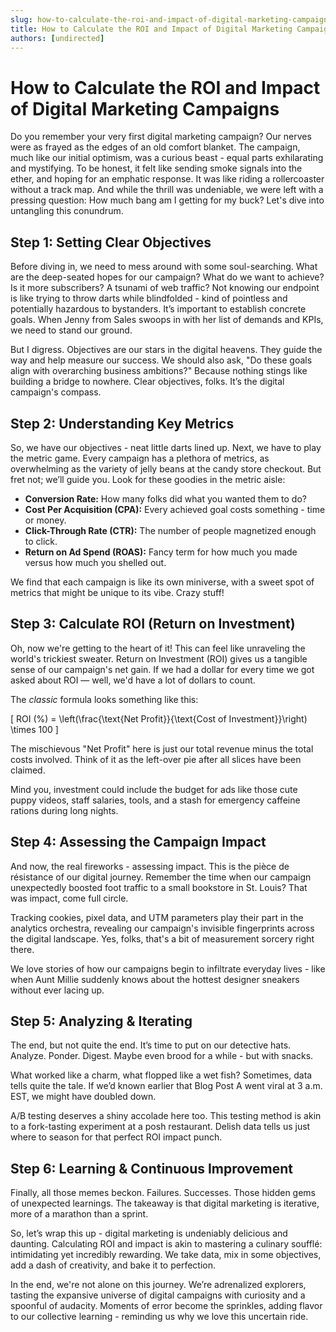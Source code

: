 ```yaml
---
slug: how-to-calculate-the-roi-and-impact-of-digital-marketing-campaigns
title: How to Calculate the ROI and Impact of Digital Marketing Campaigns
authors: [undirected]
---
```



# How to Calculate the ROI and Impact of Digital Marketing Campaigns

Do you remember your very first digital marketing campaign? Our nerves were as frayed as the edges of an old comfort blanket. The campaign, much like our initial optimism, was a curious beast - equal parts exhilarating and mystifying. To be honest, it felt like sending smoke signals into the ether, and hoping for an emphatic response. It was like riding a rollercoaster without a track map. And while the thrill was undeniable, we were left with a pressing question: How much bang am I getting for my buck? Let's dive into untangling this conundrum.

## Step 1: Setting Clear Objectives

Before diving in, we need to mess around with some soul-searching. What are the deep-seated hopes for our campaign? What do we want to achieve? Is it more subscribers? A tsunami of web traffic? Not knowing our endpoint is like trying to throw darts while blindfolded - kind of pointless and potentially hazardous to bystanders. It’s important to establish concrete goals. When Jenny from Sales swoops in with her list of demands and KPIs, we need to stand our ground.

But I digress. Objectives are our stars in the digital heavens. They guide the way and help measure our success. We should also ask, "Do these goals align with overarching business ambitions?" Because nothing stings like building a bridge to nowhere. Clear objectives, folks. It’s the digital campaign's compass.

## Step 2: Understanding Key Metrics

So, we have our objectives - neat little darts lined up. Next, we have to play the metric game. Every campaign has a plethora of metrics, as overwhelming as the variety of jelly beans at the candy store checkout. But fret not; we’ll guide you. Look for these goodies in the metric aisle:

- **Conversion Rate:** How many folks did what you wanted them to do?
- **Cost Per Acquisition (CPA):** Every achieved goal costs something - time or money.
- **Click-Through Rate (CTR):** The number of people magnetized enough to click.
- **Return on Ad Spend (ROAS):** Fancy term for how much you made versus how much you shelled out.

We find that each campaign is like its own miniverse, with a sweet spot of metrics that might be unique to its vibe. Crazy stuff!

## Step 3: Calculate ROI (Return on Investment)

Oh, now we're getting to the heart of it! This can feel like unraveling the world's trickiest sweater. Return on Investment (ROI) gives us a tangible sense of our campaign's net gain. If we had a dollar for every time we got asked about ROI — well, we'd have a lot of dollars to count.

The *classic* formula looks something like this:

\[ ROI (\%) = \left(\frac{\text{Net Profit}}{\text{Cost of Investment}}\right) \times 100 \]

The mischievous "Net Profit" here is just our total revenue minus the total costs involved. Think of it as the left-over pie after all slices have been claimed. 

Mind you, investment could include the budget for ads like those cute puppy videos, staff salaries, tools, and a stash for emergency caffeine rations during long nights.

## Step 4: Assessing the Campaign Impact

And now, the real fireworks - assessing impact. This is the pièce de résistance of our digital journey. Remember the time when our campaign unexpectedly boosted foot traffic to a small bookstore in St. Louis? That was impact, come full circle. 

Tracking cookies, pixel data, and UTM parameters play their part in the analytics orchestra, revealing our campaign's invisible fingerprints across the digital landscape. Yes, folks, that's a bit of measurement sorcery right there.

We love stories of how our campaigns begin to infiltrate everyday lives - like when Aunt Millie suddenly knows about the hottest designer sneakers without ever lacing up.

## Step 5: Analyzing & Iterating

The end, but not quite the end. It’s time to put on our detective hats. Analyze. Ponder. Digest. Maybe even brood for a while - but with snacks.

What worked like a charm, what flopped like a wet fish? Sometimes, data tells quite the tale. If we’d known earlier that Blog Post A went viral at 3 a.m. EST, we might have doubled down. 

A/B testing deserves a shiny accolade here too. This testing method is akin to a fork-tasting experiment at a posh restaurant. Delish data tells us just where to season for that perfect ROI impact punch.

## Step 6: Learning & Continuous Improvement

Finally, all those memes beckon. Failures. Successes. Those hidden gems of unexpected learnings. The takeaway is that digital marketing is iterative, more of a marathon than a sprint.

So, let’s wrap this up - digital marketing is undeniably delicious and daunting. Calculating ROI and impact is akin to mastering a culinary soufflé: intimidating yet incredibly rewarding. We take data, mix in some objectives, add a dash of creativity, and bake it to perfection.

In the end, we're not alone on this journey. We’re adrenalized explorers, tasting the expansive universe of digital campaigns with curiosity and a spoonful of audacity. Moments of error become the sprinkles, adding flavor to our collective learning - reminding us why we love this uncertain ride.